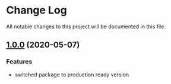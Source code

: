 # Change Log

All notable changes to this project will be documented in this file.

<a name="1.0.0"></a>
## [1.0.0](https://github.com/alexlemaire/git-assist/compare/v1.0.0...v0.7.3) (2020-05-07)


### Features

* switched package to production ready version
